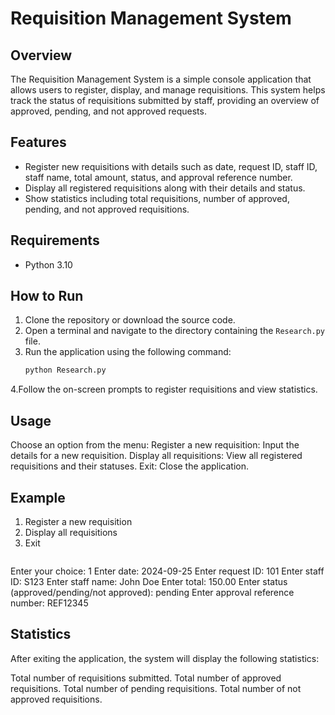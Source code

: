
# Requisition Management System

## Overview
The Requisition Management System is a simple console application that allows users to register, display, and manage requisitions. This system helps track the status of requisitions submitted by staff, providing an overview of approved, pending, and not approved requests.

## Features
- Register new requisitions with details such as date, request ID, staff ID, staff name, total amount, status, and approval reference number.
- Display all registered requisitions along with their details and status.
- Show statistics including total requisitions, number of approved, pending, and not approved requisitions.

## Requirements
- Python 3.10

## How to Run
1. Clone the repository or download the source code.
2. Open a terminal and navigate to the directory containing the `Research.py` file.
3. Run the application using the following command:
   ```bash
   python Research.py
4.Follow the on-screen prompts to register requisitions and view statistics.

## Usage
Choose an option from the menu:
Register a new requisition: Input the details for a new requisition.
Display all requisitions: View all registered requisitions and their statuses.
Exit: Close the application.

## Example 
1. Register a new requisition
2. Display all requisitions
3. Exit
   ```bash
Enter your choice: 1
Enter date: 2024-09-25
Enter request ID: 101
Enter staff ID: S123
Enter staff name: John Doe
Enter total: 150.00
Enter status (approved/pending/not approved): pending
Enter approval reference number: REF12345

## Statistics
After exiting the application, the system will display the following statistics:

Total number of requisitions submitted.
Total number of approved requisitions.
Total number of pending requisitions.
Total number of not approved requisitions.


